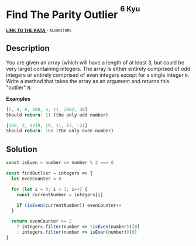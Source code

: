 <h1>Find The Parity Outlier <sup><sup>6 Kyu</sup></sup></h1>

<sup>
  <a href="https://www.codewars.com/kata/5526fc09a1bbd946250002dc">
    <strong>LINK TO THE KATA</strong>
  </a> - <code>ALGORITHMS</code>
</sup>

## Description

You are given an array (which will have a length of at least 3, but could be very large) containing integers. The array is either entirely comprised of odd integers or entirely comprised of even integers except for a single integer `N`. Write a method that takes the array as an argument and returns this "outlier" `N`.

**Examples**

```javascript
[2, 4, 0, 100, 4, 11, 2602, 36]
Should return: 11 (the only odd number)

[160, 3, 1719, 19, 11, 13, -21]
Should return: 160 (the only even number)
```

## Solution

```javascript
const isEven = number => number % 2 === 0

const findOutlier = integers => {
  let evenCounter = 0

  for (let i = 0; i < 3; i++) {
    const currentNumber = integers[i]

    if (isEven(currentNumber)) evenCounter++
  }

  return evenCounter >= 2
    ? integers.filter(number => !isEven(number))[0]
    : integers.filter(number => isEven(number))[0]
}
```
